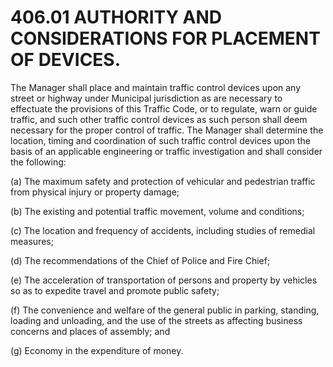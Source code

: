 406.01 AUTHORITY AND CONSIDERATIONS FOR PLACEMENT OF DEVICES.
=============================================================

The Manager shall place and maintain traffic control devices upon any
street or highway under Municipal jurisdiction as are necessary to
effectuate the provisions of this Traffic Code, or to regulate, warn or
guide traffic, and such other traffic control devices as such person
shall deem necessary for the proper control of traffic. The Manager
shall determine the location, timing and coordination of such traffic
control devices upon the basis of an applicable engineering or traffic
investigation and shall consider the following:

​(a) The maximum safety and protection of vehicular and pedestrian
traffic from physical injury or property damage;

​(b) The existing and potential traffic movement, volume and conditions;

​(c) The location and frequency of accidents, including studies of
remedial measures;

​(d) The recommendations of the Chief of Police and Fire Chief;

​(e) The acceleration of transportation of persons and property by
vehicles so as to expedite travel and promote public safety;

​(f) The convenience and welfare of the general public in parking,
standing, loading and unloading, and the use of the streets as affecting
business concerns and places of assembly; and

​(g) Economy in the expenditure of money.
